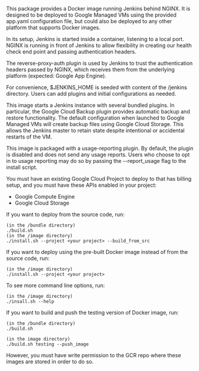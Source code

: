 This package provides a Docker image running Jenkins behind NGINX. It is designed to be deployed to Google Managed VMs using the provided app.yaml configuration file, but could also be deployed to any other platform that supports Docker images.

In its setup, Jenkins is started inside a container, listening to a local port. NGINX is running in front of Jenkins to allow flexibility in creating our health check end point and passing authentication headers.

The reverse-proxy-auth plugin is used by Jenkins to trust the authentication headers passed by NGINX, which receives them from the underlying platform (expected: Google App Engine).

For convenience, $JENKINS_HOME is seeded with content of the /jenkins directory.  Users can add plugins and initial configurations as needed.

This image starts a Jenkins instance with several bundled plugins. In particular, the Google Cloud Backup plugin provides automatic backup and restore functionality. The default configuration when launched to Google Managed VMs will create backup files using Google Cloud Storage. This allows the Jenkins master to retain state despite intentional or accidental restarts of the VM.

This image is packaged with a usage-reporting plugin. By default, the plugin is disabled and does not send any usage reports. Users who choose to opt in to usage reporting may do so by passing the --report_usage flag to the install script.

You must have an existing Google Cloud Project to deploy to that has billing
setup, and you must have these APIs enabled in your project:
- Google Compute Engine
- Google Cloud Storage

If you want to deploy from the source code, run:

    (in the /bundle directory)
    ./build.sh
    (in the /image directory)
    ./install.sh --project <your project> --build_from_src

If you want to deploy using the pre-built Docker image instead of from the source
code, run:

    (in the /image directory)
    ./install.sh --project <your project>

To see more command line options, run:

    (in the /image directory)
    ./insall.sh --help

If you want to build and push the testing version of Docker image, run:

    (in the /bundle directory)
    ./build.sh

    (in the image directory)
    ./build.sh testing --push_image

However, you must have write permission to the GCR repo where these images are stored in order to do so.

